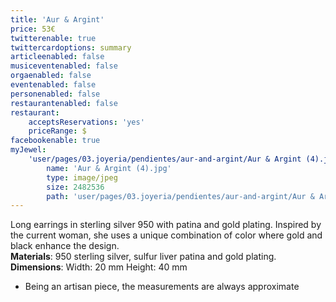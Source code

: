 ```yaml
---
title: 'Aur & Argint'
price: 53€
twitterenable: true
twittercardoptions: summary
articleenabled: false
musiceventenabled: false
orgaenabled: false
eventenabled: false
personenabled: false
restaurantenabled: false
restaurant:
    acceptsReservations: 'yes'
    priceRange: $
facebookenable: true
myJewel:
    'user/pages/03.joyeria/pendientes/aur-and-argint/Aur & Argint (4).jpg':
        name: 'Aur & Argint (4).jpg'
        type: image/jpeg
        size: 2482536
        path: 'user/pages/03.joyeria/pendientes/aur-and-argint/Aur & Argint (4).jpg'
---
```


Long earrings in sterling silver 950 with patina and gold plating.
Inspired by the current woman, she uses a unique combination of color where gold and black enhance the design.</br>
**Materials**: 950 sterling silver, sulfur liver patina and gold plating.</br>
**Dimensions**: Width: 20 mm Height: 40 mm</br>
* Being an artisan piece, the measurements are always approximate